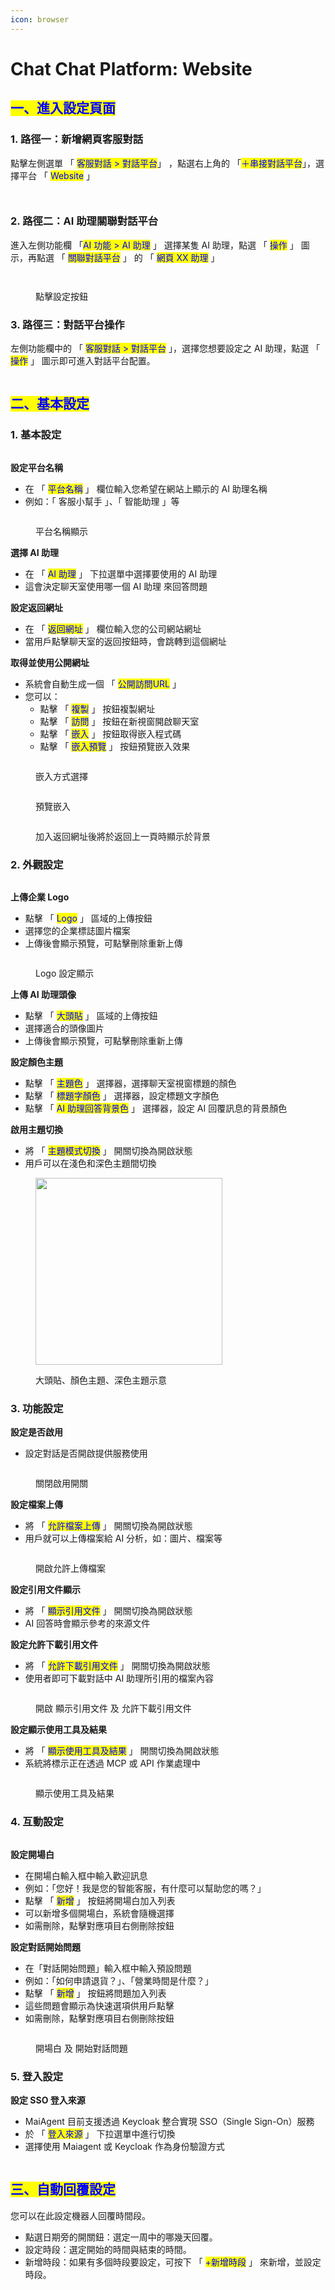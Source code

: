 ```yaml
---
icon: browser
---
```


# Chat Chat Platform: Website

## <mark style="color:blue;">一、進入設定頁面</mark>

### 1. 路徑一：新增網頁客服對話

點擊左側選單 「 <mark style="color:blue;">客服對話 > 對話平台</mark>」 ，點選右上角的 「<mark style="color:blue;">＋串接對話平台</mark>」，選擇平台 「 <mark style="color:blue;">Website</mark> 」

<figure><img src="../.gitbook/assets/image (81).png" alt=""><figcaption></figcaption></figure>

<figure><img src="../.gitbook/assets/image (82).png" alt=""><figcaption></figcaption></figure>

### 2. 路徑二：AI 助理關聯對話平台

進入左側功能欄 「<mark style="color:blue;">AI 功能 > AI 助理</mark> 」 選擇某隻 AI 助理，點選 「 <mark style="color:blue;">操作</mark> 」 圖示，再點選 「 <mark style="color:blue;">關聯對話平台</mark> 」 的  「 <mark style="color:blue;">網頁 XX 助理</mark> 」

<figure><img src="../.gitbook/assets/ai助理_列表點擊操作icon.png" alt=""><figcaption></figcaption></figure>

<figure><img src="../.gitbook/assets/ai助理_關聯對話平台_對話平台設定.png" alt=""><figcaption><p>點擊設定按鈕</p></figcaption></figure>

### 3. 路徑三：對話平台操作

左側功能欄中的 「 <mark style="color:blue;">客服對話 > 對話平台</mark> 」，選擇您想要設定之 AI 助理，點選 「 <mark style="color:blue;">操作</mark> 」 圖示即可進入對話平台配置。

<figure><img src="../.gitbook/assets/對話平台-列表編輯icon.png" alt=""><figcaption></figcaption></figure>

## <mark style="color:blue;">二、基本設定</mark>&#x20;

### 1. 基本設定

<figure><img src="../.gitbook/assets/基本設定 (1).png" alt=""><figcaption></figcaption></figure>

**設定平台名稱**

- 在 「 <mark style="color:blue;">平台名稱</mark> 」 欄位輸入您希望在網站上顯示的 AI 助理名稱
- 例如：「 客服小幫手 」、「 智能助理 」等

<figure><img src="../.gitbook/assets/名稱display.png" alt=""><figcaption><p>平台名稱顯示</p></figcaption></figure>

**選擇 AI 助理**

- 在 「 <mark style="color:blue;">AI 助理</mark> 」 下拉選單中選擇要使用的 AI 助理
- 這會決定聊天室使用哪一個 AI 助理 來回答問題

**設定返回網址**

- 在 「 <mark style="color:blue;">返回網址</mark> 」 欄位輸入您的公司網站網址
- 當用戶點擊聊天室的返回按鈕時，會跳轉到這個網址

**取得並使用公開網址**

- 系統會自動生成一個 「 <mark style="color:blue;">公開訪問URL</mark> 」
- 您可以：
  - 點擊 「 <mark style="color:blue;">複製</mark> 」 按鈕複製網址
  - 點擊 「 <mark style="color:blue;">訪問</mark> 」 按鈕在新視窗開啟聊天室
  - 點擊 「 <mark style="color:blue;">嵌入</mark> 」 按鈕取得嵌入程式碼
  - 點擊 「 <mark style="color:blue;">嵌入預覽</mark> 」 按鈕預覽嵌入效果

<figure><img src="../.gitbook/assets/截圖 2025-06-26 下午5.33.33.png" alt=""><figcaption><p>嵌入方式選擇</p></figcaption></figure>

<figure><img src="../.gitbook/assets/基本設定 - 遷入設定預覽.png" alt=""><figcaption><p>預覽嵌入</p></figcaption></figure>

<figure><img src="../.gitbook/assets/基本設定 - 嵌入預覽 返回網址 (2).png" alt=""><figcaption><p>加入返回網址後將於返回上一頁時顯示於背景</p></figcaption></figure>

### 2. 外觀設定

<figure><img src="../.gitbook/assets/外觀設定 (1).png" alt=""><figcaption></figcaption></figure>

**上傳企業 Logo**

- 點擊 「 <mark style="color:blue;">Logo</mark> 」 區域的上傳按鈕
- 選擇您的企業標誌圖片檔案
- 上傳後會顯示預覽，可點擊刪除重新上傳

<figure><img src="../.gitbook/assets/image.png" alt=""><figcaption><p>Logo 設定顯示</p></figcaption></figure>

**上傳 AI 助理頭像**

- 點擊 「 <mark style="color:blue;">大頭貼</mark> 」 區域的上傳按鈕
- 選擇適合的頭像圖片
- 上傳後會顯示預覽，可點擊刪除重新上傳

**設定顏色主題**

- 點擊 「 <mark style="color:blue;">主題色</mark> 」 選擇器，選擇聊天室視窗標題的顏色
- 點擊 「 <mark style="color:blue;">標題字顏色</mark> 」 選擇器，設定標題文字顏色
- 點擊 「 <mark style="color:blue;">AI 助理回答背景色</mark> 」 選擇器，設定 AI 回覆訊息的背景顏色

**啟用主題切換**

- 將 「 <mark style="color:blue;">主題模式切換</mark> 」 開關切換為開啟狀態
- 用戶可以在淺色和深色主題間切換

<div align="left"><figure><img src="../.gitbook/assets/截圖 2025-07-02 下午5.40.05 (1).png" alt="" width="299"><figcaption><p>大頭貼、顏色主題、深色主題示意</p></figcaption></figure></div>

### 3. 功能設定

**設定是否啟用**

- 設定對話是否開啟提供服務使用

<figure><img src="../.gitbook/assets/設定 - 不啟用display (2).png" alt=""><figcaption><p>關閉啟用開關</p></figcaption></figure>

**設定檔案上傳**

- 將 「 <mark style="color:blue;">允許檔案上傳</mark> 」 開關切換為開啟狀態
- 用戶就可以上傳檔案給 AI 分析，如：圖片、檔案等

<figure><img src="../.gitbook/assets/設定 - 上傳檔案display (1).png" alt=""><figcaption><p>開啟允許上傳檔案</p></figcaption></figure>

**設定引用文件顯示**

- 將 「 <mark style="color:blue;">顯示引用文件</mark> 」 開關切換為開啟狀態
- AI 回答時會顯示參考的來源文件

**設定允許下載引用文件**

- 將 「 <mark style="color:blue;">允許下載引用文件</mark> 」 開關切換為開啟狀態
- 使用者即可下載對話中 AI 助理所引用的檔案內容

<figure><img src="../.gitbook/assets/下載文件display.png" alt=""><figcaption><p>開啟 顯示引用文件 及 允許下載引用文件</p></figcaption></figure>

**設定顯示使用工具及結果**

- 將 「 <mark style="color:blue;">顯示使用工具及結果</mark> 」 開關切換為開啟狀態
- 系統將標示正在透過 MCP 或 API 作業處理中

<figure><img src="../.gitbook/assets/未命名設計.png" alt=""><figcaption><p>顯示使用工具及結果</p></figcaption></figure>

### 4. 互動設定

<figure><img src="../.gitbook/assets/未命名設計 (1).png" alt=""><figcaption></figcaption></figure>

**設定開場白**

- 在開場白輸入框中輸入歡迎訊息
- 例如：「您好！我是您的智能客服，有什麼可以幫助您的嗎？」
- 點擊 「 <mark style="color:blue;">新增</mark> 」 按鈕將開場白加入列表
- 可以新增多個開場白，系統會隨機選擇
- 如需刪除，點擊對應項目右側刪除按鈕

**設定對話開始問題**

- 在「對話開始問題」輸入框中輸入預設問題
- 例如：「如何申請退貨？」、「營業時間是什麼？」
- 點擊 「 <mark style="color:blue;">新增</mark> 」 按鈕將問題加入列表
- 這些問題會顯示為快速選項供用戶點擊
- 如需刪除，點擊對應項目右側刪除按鈕

<figure><img src="../.gitbook/assets/互動設定display.png" alt=""><figcaption><p>開場白 及 開始對話問題</p></figcaption></figure>

### 5. 登入設定

**設定 SSO 登入來源**

- MaiAgent 目前支援透過 Keycloak 整合實現 SSO（Single Sign-On）服務
- 於 「 <mark style="color:blue;">登入來源</mark> 」 下拉選單中進行切換
- 選擇使用 Maiagent 或 Keycloak 作為身份驗證方式

<figure><img src="../.gitbook/assets/截圖 2025-04-22 晚上7.37.49.png" alt=""><figcaption></figcaption></figure>

## <mark style="color:blue;">三、自動回覆設定</mark>

您可以在此設定機器人回覆時間段。

- 點選日期旁的開關鈕：選定一周中的哪幾天回覆。
- 設定時段：選定開始的時間與結束的時間。
- 新增時段：如果有多個時段要設定，可按下 「 <mark style="color:blue;">+新增時段</mark> 」 來新增，並設定時段。

<figure><img src="../.gitbook/assets/截圖 2025-04-25 上午11.28.36.png" alt=""><figcaption></figcaption></figure>